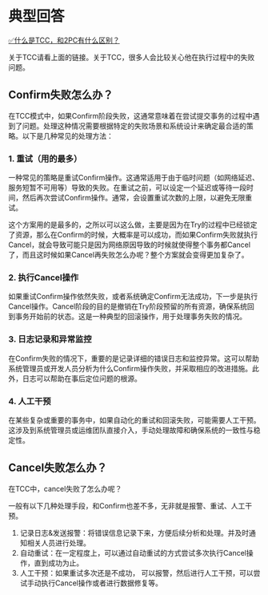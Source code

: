 # 典型回答

[✅什么是TCC，和2PC有什么区别？](https://www.yuque.com/hollis666/fo22bm/xhvbak3ouy6xqiml?view=doc_embed)

关于TCC请看上面的链接。关于TCC，很多人会比较关心他在执行过程中的失败问题。

## Confirm失败怎么办？

在TCC模式中，如果Confirm阶段失败，这通常意味着在尝试提交事务的过程中遇到了问题。处理这种情况需要根据特定的失败场景和系统设计来确定最合适的策略。以下是几种常见的处理方法：
### 1. 重试（用的最多）
一种常见的策略是重试Confirm操作。这通常适用于由于临时问题（如网络延迟、服务短暂不可用等）导致的失败。在重试之前，可以设定一个延迟或等待一段时间，然后再次尝试Confirm操作。通常，会设置重试次数的上限，以避免无限重试。

这个方案用的是最多的，之所以可以这么做，主要是因为在Try的过程中已经锁定了资源，那么在Confirm的时候，大概率是可以成功，而如果Confirm失败就执行Cancel，就会导致可能只是因为网络原因导致的时候就使得整个事务都Cancel了，而且这时候如果Cancel再失败怎么办呢？整个方案就会变得更加复杂了。

### 2. 执行Cancel操作
如果重试Confirm操作依然失败，或者系统确定Confirm无法成功，下一步是执行Cancel操作。Cancel阶段的目的是撤销在Try阶段预留的所有资源，确保系统回到事务开始前的状态。这是一种典型的回滚操作，用于处理事务失败的情况。

### 3. 日志记录和异常监控
在Confirm失败的情况下，重要的是记录详细的错误日志和监控异常。这可以帮助系统管理员或开发人员分析为什么Confirm操作失败，并采取相应的改进措施。此外，日志可以帮助在事后定位问题的根源。

### 4. 人工干预
在某些复杂或重要的事务中，如果自动化的重试和回滚失败，可能需要人工干预。这涉及到系统管理员或运维团队直接介入，手动处理故障和确保系统的一致性与稳定性。

## Cancel失败怎么办？

在TCC中，cancel失败了怎么办呢？

一般有以下几种处理手段，和Confirm也差不多，无非就是报警、重试、人工干预。

1. 记录日志&发送报警：将错误信息记录下来，方便后续分析和处理。并及时通知相关人员进行处理。
2. 自动重试：在一定程度上，可以通过自动重试的方式尝试多次执行Cancel操作，直到成功为止。
3. 人工干预：如果重试多次还是不成功， 可以报警，然后进行人工干预，可以尝试手动执行Cancel操作或者进行数据修复等。

